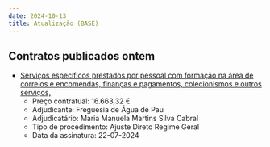 ```yaml
---
date: 2024-10-13
title: Atualização (BASE)
---
```

## Contratos publicados ontem

* [Serviços específicos prestados por pessoal com formação na área de correios e encomendas, finanças e pagamentos, colecionismos e outros serviços,](https://www.base.gov.pt/Base4/pt/detalhe/?type=contratos&id=10967421)
  * Preço contratual: 16.663,32 €
  * Adjudicante: Freguesia de Água de Pau
  * Adjudicatário: Maria Manuela Martins Silva Cabral
  * Tipo de procedimento: Ajuste Direto Regime Geral
  * Data da assinatura: 22-07-2024

